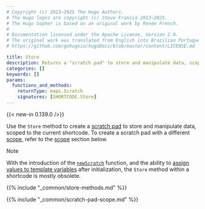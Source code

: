 ```yaml
---
# Copyright (c) 2013–2025 The Hugo Authors.
# The Hugo logos are copyright (c) Steve Francia 2013–2025.
# The Hugo Gopher is based on an original work by Renée French.
#
# Documentation licensed under the Apache License, Version 2.0.
# The original work was translated from English into Brazilian Portuguese.
# https://github.com/gohugoio/hugoDocs/blob/master/content/LICENSE.md

title: Store
description: Returns a "scratch pad" to store and manipulate data, scoped to the current shortcode.
categories: []
keywords: []
params:
  functions_and_methods:
    returnType: maps.Scratch
    signatures: [SHORTCODE.Store]
---
```


{{< new-in 0.139.0 />}}

Use the `Store` method to create a [scratch pad](g) to store and manipulate data, scoped to the current shortcode. To create a scratch pad with a different [scope](g), refer to the [scope](#scope) section below.

> [!note]
> With the introduction of the [`newScratch`] function, and the ability to [assign values to template variables] after initialization, the `Store` method within a shortcode is mostly obsolete.

{{% include "_common/store-methods.md" %}}

{{% include "_common/scratch-pad-scope.md" %}}

[`newScratch`]: /functions/collections/newScratch/
[assign values to template variables]: https://go.dev/doc/go1.11#texttemplatepkgtexttemplate

